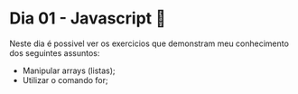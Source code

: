 # Dia 01 - Javascript :rocket:

Neste dia é possivel ver os exercicios que demonstram meu conhecimento dos seguintes assuntos:

- Manipular arrays (listas);
- Utilizar o comando for;

